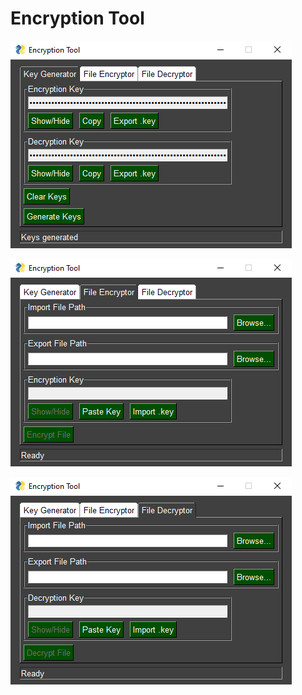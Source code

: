# Encryption Tool

![Preview 1](Preview/preview_1.png)

![Preview 1](Preview/preview_2.png)

![Preview 1](Preview/preview_3.png)